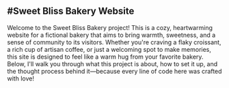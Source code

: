 #**Sweet Bliss Bakery Website**
---
Welcome to the Sweet Bliss Bakery project! This is a cozy, heartwarming website for a fictional bakery that aims to bring warmth, sweetness, and a sense of community to its visitors. Whether you're craving a flaky croissant, a rich cup of artisan coffee, or just a welcoming spot to make memories, this site is designed to feel like a warm hug from your favorite bakery. Below, I'll walk you through what this project is about, how to set it up, and the thought process behind it—because every line of code here was crafted with love!
